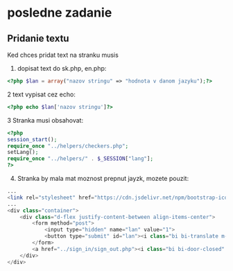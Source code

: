 # posledne zadanie
## Pridanie textu
Ked chces pridat text na stranku musis

1. dopisat text do sk.php, en.php: 
```php 
<?php $lan = array("nazov stringu" => "hodnota v danom jazyku");?>
```
2 text vypisat cez echo:
```php
<?php echo $lan['nazov stringu']?>
```
3 Stranka musi obsahovat:
```php
<?php
session_start();
require_once "../helpers/checkers.php";
setLang();
require_once "../helpers/" . $_SESSION["lang"];
?>
```
4. Stranka by mala mat moznost prepnut jayzk, mozete pouzit:
```php
...
<link rel="stylesheet" href="https://cdn.jsdelivr.net/npm/bootstrap-icons@1.10.3/font/bootstrap-icons.css">
...
<div class="container">
    <div class="d-flex justify-content-between align-items-center">
        <form method="post">
            <input type="hidden" name="lan" value="1">
            <button type="submit" id="lan"><i class="bi bi-translate m-lg-1" style="font-size: 2rem;"></i></button>
        </form>
        <a href="../sign_in/sign_out.php"><i class="bi bi-door-closed" style="font-size: 2rem;"></i></a>
    </div>
</div>
```
